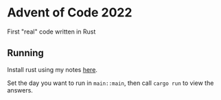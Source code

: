 # Advent of Code 2022

First "real" code written in Rust

## Running

Install rust using my notes
[here](https://github.com/brhubbar/03-Resources/blob/main/Rust/install-rust.md).

Set the day you want to run in `main::main`, then call `cargo run` to view the
answers.
